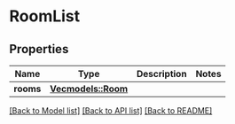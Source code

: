 # RoomList

## Properties

Name | Type | Description | Notes
------------ | ------------- | ------------- | -------------
**rooms** | [**Vec<models::Room>**](Room.md) |  | 

[[Back to Model list]](../README.md#documentation-for-models) [[Back to API list]](../README.md#documentation-for-api-endpoints) [[Back to README]](../README.md)


